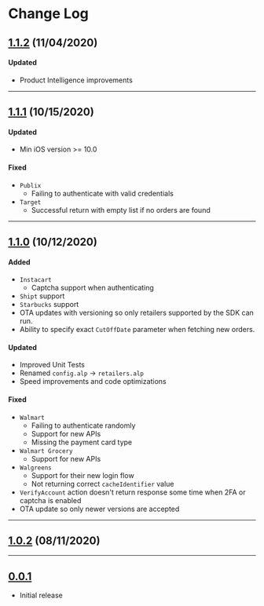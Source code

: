 ﻿# Change Log

## [1.1.2](https://github.com/BlinkReceipt/br_account_linking/releases/tag/1.1.2) (11/04/2020)

#### Updated
* Product Intelligence improvements


---
## [1.1.1](https://github.com/BlinkReceipt/br_account_linking/releases/tag/1.1.1) (10/15/2020)

#### Updated
* Min iOS version >= 10.0


#### Fixed
* `Publix` 
    * Failing to authenticate with valid credentials
* `Target`
    * Successful return with empty list if no orders are found


---
## [1.1.0](https://github.com/BlinkReceipt/br_account_linking/releases/tag/1.1.0) (10/12/2020)
#### Added
* `Instacart`
    * Captcha support when authenticating
* `Shipt` support 
* `Starbucks` support
* OTA updates with versioning so only retailers supported by the SDK can run.
* Ability to specify exact `CutOffDate` parameter when fetching new orders.


#### Updated
* Improved Unit Tests
* Renamed `config.alp` -> `retailers.alp`
* Speed improvements and code optimizations


#### Fixed
* `Walmart` 
    * Failing to authenticate randomly
    * Support for new APIs
    * Missing the payment card type 
* `Walmart Grocery`
    * Support for new APIs
* `Walgreens`
    * Support for their new login flow
    * Not returning correct `cacheIdentifier` value
* `VerifyAccount` action doesn't return response some time when 2FA or captcha is enabled
* OTA update so only newer versions are accepted  

---
## [1.0.2](https://github.com/BlinkReceipt/br_account_linking/releases/tag/1.0.2) (08/11/2020)

---
## [0.0.1](https://github.com/BlinkReceipt/br_account_linking/releases/tag/0.0.1)
- Initial release

